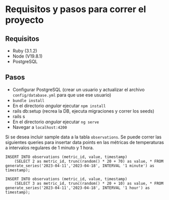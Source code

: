 # Requisitos y pasos para correr el proyecto

## Requisitos

* Ruby (3.1.2)
* Node (V19.8.1)
* PostgreSQL

## Pasos

- Configurar PostgreSQL (crear un usuario y actualizar el archivo `config/database.yml` para que use ese usuario)
- `bundle install`
- En el directorio *angular* ejecutar `npm install`
- rails db:setup (recrea la DB, ejecuta migraciones y correr los seeds)
- rails s
- En el directorio *angular* ejecutar `ng serve`
- Navegar a `localhost:4200`

Si se desea incluir sample data a la tabla `observations`. Se puede correr las siguientes queries para insertar data points en
las métricas de temperaturas a intervalos regulares de 1 minuto y 1 hora.

```
INSERT INTO observations (metric_id, value, timestamp)
    (SELECT 2 as metric_id, trunc(random() * 20 + 70) as value, * FROM generate_series('2023-04-11','2023-04-18', INTERVAL '1 minute') as  timestamp);
```

```
INSERT INTO observations (metric_id, value, timestamp)
    (SELECT 3 as metric_id, trunc(random() * 20 + 10) as value, * FROM generate_series('2023-04-11','2023-04-18', INTERVAL '1 hour') as  timestamp);
```